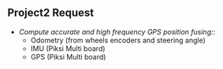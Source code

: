 <h2> Project2 Request </h2>
<ul>
  <li><em>Compute accurate and high frequency GPS position fusing:</em>:<br>
    <ul>
      <li>Odometry (from wheels encoders and steering angle)</li>
      <li>IMU (Piksi Multi board)</li>
      <li>GPS (Piksi Multi board)</li>
    </ul>   
</ul>  

